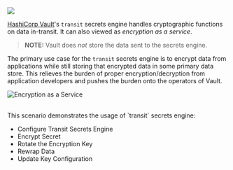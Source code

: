 <img src="https://education-yh.s3-us-west-2.amazonaws.com/Vault_Icon_FullColor.png" />

[HashiCorp Vault](https://www.vaultproject.io)'s `transit` secrets engine handles cryptographic functions on data in-transit. It can also viewed as _encryption as a service_.  

> **NOTE:** Vault does *not* store the data sent to the secrets engine.  

The primary use case for the `transit` secrets engine is to encrypt data from applications while still storing that encrypted data in some primary data store. This relieves the burden of proper encryption/decryption from application developers and pushes the burden onto the operators of Vault.

![Encryption as a Service](https://education-yh.s3-us-west-2.amazonaws.com/screenshots/vault-encryption.png)

<br>
This scenario demonstrates the usage of `transit` secrets engine:

- Configure Transit Secrets Engine
- Encrypt Secret
- Rotate the Encryption Key
- Rewrap Data
- Update Key Configuration
